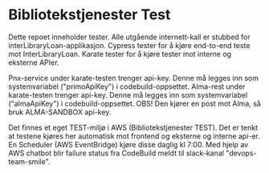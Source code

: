 # Bibliotekstjenester Test

Dette repoet inneholder tester.
Alle utgående internett-kall er stubbed for interLibraryLoan-applikasjon. 
Cypress tester for å kjøre end-to-end teste mot InterLibraryLoan.
Karate tester for å kjøre tester mot interne og eksterne APIer.

Pnx-service under karate-testen trenger api-key. Denne må legges inn som systemvariabel ("primoApiKey") 
i codebuild-oppsettet.
Alma-rest under karate-testen trenger api-key. Denne må legges inn som systemvariabel ("almaApiKey") 
i codebuild-oppsettet. OBS! Den kjører en post mot Alma, så bruk ALMA-SANDBOX api-key.

Det finnes et eget TEST-miljø i AWS (Bibliotekstjenester TEST). Det er tenkt at testene kjøres her 
automatisk mot frontend og eksterne og interne api-er. En Scheduler (AWS EventBridge) kjøre disse 
daglig kl 7:00.
Med hjelp av AWS chatbot blir failure status fra CodeBuild meldt til slack-kanal "devops-team-smile".